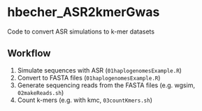 # hbecher_ASR2kmerGwas
Code to convert ASR simulations to k-mer datasets

## Workflow
1. Simulate sequences with ASR (`01haplogenomesExample.R`)
2. Convert to FASTA files (`01haplogenomesExample.R`)
3. Generate sequencing reads from the FASTA files (e.g. wgsim, `02makeReads.sh`)
4. Count k-mers (e.g. with kmc, `03countKmers.sh`)

